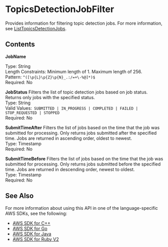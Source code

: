 # TopicsDetectionJobFilter<a name="API_TopicsDetectionJobFilter"></a>

Provides information for filtering topic detection jobs\. For more information, see [ListTopicsDetectionJobs](API_ListTopicsDetectionJobs.md)\.

## Contents<a name="API_TopicsDetectionJobFilter_Contents"></a>

 **JobName**   <a name="comprehend-Type-TopicsDetectionJobFilter-JobName"></a>
  
Type: String  
Length Constraints: Minimum length of 1\. Maximum length of 256\.  
Pattern: `^([\p{L}\p{Z}\p{N}_.:/=+\-%@]*)$`   
Required: No

 **JobStatus**   <a name="comprehend-Type-TopicsDetectionJobFilter-JobStatus"></a>
Filters the list of topic detection jobs based on job status\. Returns only jobs with the specified status\.  
Type: String  
Valid Values:` SUBMITTED | IN_PROGRESS | COMPLETED | FAILED | STOP_REQUESTED | STOPPED`   
Required: No

 **SubmitTimeAfter**   <a name="comprehend-Type-TopicsDetectionJobFilter-SubmitTimeAfter"></a>
Filters the list of jobs based on the time that the job was submitted for processing\. Only returns jobs submitted after the specified time\. Jobs are returned in ascending order, oldest to newest\.  
Type: Timestamp  
Required: No

 **SubmitTimeBefore**   <a name="comprehend-Type-TopicsDetectionJobFilter-SubmitTimeBefore"></a>
Filters the list of jobs based on the time that the job was submitted for processing\. Only returns jobs submitted before the specified time\. Jobs are returned in descending order, newest to oldest\.  
Type: Timestamp  
Required: No

## See Also<a name="API_TopicsDetectionJobFilter_SeeAlso"></a>

For more information about using this API in one of the language\-specific AWS SDKs, see the following:
+  [AWS SDK for C\+\+](https://docs.aws.amazon.com/goto/SdkForCpp/comprehend-2017-11-27/TopicsDetectionJobFilter) 
+  [AWS SDK for Go](https://docs.aws.amazon.com/goto/SdkForGoV1/comprehend-2017-11-27/TopicsDetectionJobFilter) 
+  [AWS SDK for Java](https://docs.aws.amazon.com/goto/SdkForJava/comprehend-2017-11-27/TopicsDetectionJobFilter) 
+  [AWS SDK for Ruby V2](https://docs.aws.amazon.com/goto/SdkForRubyV2/comprehend-2017-11-27/TopicsDetectionJobFilter) 
